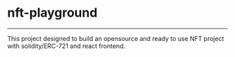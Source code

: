 # nft-playground
---
This project designed to build an opensource and ready to use NFT project with solidity/ERC-721 and react frontend.
